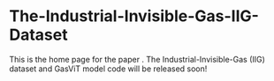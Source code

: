 # The-Industrial-Invisible-Gas-IIG-Dataset
This is the home page for the paper <A Lightweight Network Based on Local-Global Feature Fusion For Real-Time Industrial Invisible Gas Detection with Infrared Thermography>.
The Industrial-Invisible-Gas (IIG) dataset and GasViT model code will be released soon!
